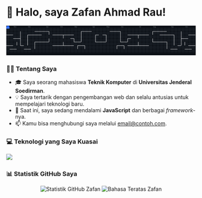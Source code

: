 # 👋 Halo, saya Zafan Ahmad Rau!

<p align="center">
  <img src="https://github.com/zfanar/zfanar/blob/output/pacman-contribution-graph-dark.svg" />
</p>

### 👨‍💻 Tentang Saya

- 🎓 Saya seorang mahasiswa **Teknik Komputer** di **Universitas Jenderal Soedirman**.
- 💡 Saya tertarik dengan pengembangan web dan selalu antusias untuk mempelajari teknologi baru.
- 🌱 Saat ini, saya sedang mendalami **JavaScript** dan berbagai *framework*-nya.
- 📫 Kamu bisa menghubungi saya melalui [email@contoh.com](mailto:email@contoh.com).

### 💻 Teknologi yang Saya Kuasai

<p align="left">
  <a href="https://skillicons.dev">
    <img src="https://skillicons.dev/icons?i=js,html,css,git,github" />
  </a>
</p>

### 📊 Statistik GitHub Saya

<p align="center">
  <img src="https://github-readme-stats.vercel.app/api?username=ZafanAhmadRau&show_icons=true&theme=dracula" alt="Statistik GitHub Zafan" />
  <img src="https://github-readme-stats.vercel.app/api/top-langs/?username=ZafanAhmadRau&layout=compact&theme=dracula" alt="Bahasa Teratas Zafan" />
</p>


